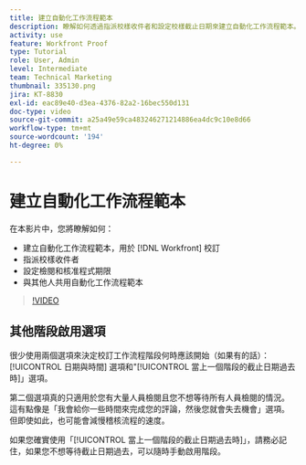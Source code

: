 ```yaml
---
title: 建立自動化工作流程範本
description: 瞭解如何透過指派校樣收件者和設定校樣截止日期來建立自動化工作流程範本。 然後與其他使用者共用範本。
activity: use
feature: Workfront Proof
type: Tutorial
role: User, Admin
level: Intermediate
team: Technical Marketing
thumbnail: 335130.png
jira: KT-8830
exl-id: eac89e40-d3ea-4376-82a2-16bec550d131
doc-type: video
source-git-commit: a25a49e59ca483246271214886ea4dc9c10e8d66
workflow-type: tm+mt
source-wordcount: '194'
ht-degree: 0%

---
```


# 建立自動化工作流程範本

在本影片中，您將瞭解如何：

* 建立自動化工作流程範本，用於 [!DNL  Workfront] 校訂
* 指派校樣收件者
* 設定檢閱和核准程式期限
* 與其他人共用自動化工作流程範本

>[!VIDEO](https://video.tv.adobe.com/v/335130/?quality=12&learn=on)

## 其他階段啟用選項

很少使用兩個選項來決定校訂工作流程階段何時應該開始（如果有的話）： [!UICONTROL 日期與時間] 選項和&quot;[!UICONTROL 當上一個階段的截止日期過去時]」選項。

第二個選項真的只適用於您有大量人員檢閱且您不想等待所有人員檢閱的情況。 這有點像是「我會給你一些時間來完成您的評論，然後您就會失去機會」選項。 但即使如此，也可能會減慢稽核流程的速度。

如果您確實使用「[!UICONTROL 當上一個階段的截止日期過去時]」，請務必記住，如果您不想等待截止日期過去，可以隨時手動啟用階段。

<!--
Lean More URLs
-->
